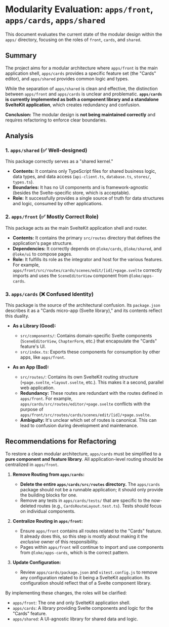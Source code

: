# Modularity Evaluation: `apps/front`, `apps/cards`, `apps/shared`

This document evaluates the current state of the modular design within the `apps/` directory, focusing on the roles of `front`, `cards`, and `shared`.

## Summary

The project aims for a modular architecture where `apps/front` is the main application shell, `apps/cards` provides a specific feature set (the "Cards" editor), and `apps/shared` provides common logic and types.

While the separation of `apps/shared` is clean and effective, the distinction between `apps/front` and `apps/cards` is unclear and problematic. **`apps/cards` is currently implemented as both a component library and a standalone SvelteKit application**, which creates redundancy and confusion.

**Conclusion:** The modular design is **not being maintained correctly** and requires refactoring to enforce clear boundaries.

## Analysis

### 1. `apps/shared` (✅ Well-designed)

This package correctly serves as a "shared kernel."

-   **Contents:** It contains only TypeScript files for shared business logic, data types, and data access (`api-client.ts`, `database.ts`, `stores/`, `types.ts`).
-   **Boundaries:** It has no UI components and is framework-agnostic (besides the Svelte-specific store, which is acceptable).
-   **Role:** It successfully provides a single source of truth for data structures and logic, consumed by other applications.

### 2. `apps/front` (✅ Mostly Correct Role)

This package acts as the main SvelteKit application shell and router.

-   **Contents:** It contains the primary `src/routes` directory that defines the application's page structure.
-   **Dependencies:** It correctly depends on `@loke/cards`, `@loke/shared`, and `@loke/ui` to compose pages.
-   **Role:** It fulfills its role as the integrator and host for the various features. For example, `apps/front/src/routes/cards/scenes/edit/[id]/+page.svelte` correctly imports and uses the `SceneEditorView` component from `@loke/apps-cards`.

### 3. `apps/cards` (❌ Confused Identity)

This package is the source of the architectural confusion. Its `package.json` describes it as a "Cards micro-app (Svelte library)," and its contents reflect this duality.

-   **As a Library (Good):**
    -   `src/components/`: Contains domain-specific Svelte components (`SceneEditorView`, `ChapterForm`, etc.) that encapsulate the "Cards" feature's UI.
    -   `src/index.ts`: Exports these components for consumption by other apps, like `apps/front`.

-   **As an App (Bad):**
    -   `src/routes/`: Contains its own SvelteKit routing structure (`+page.svelte`, `+layout.svelte`, etc.). This makes it a second, parallel web application.
    -   **Redundancy:** These routes are redundant with the routes defined in `apps/front`. For example, `apps/cards/src/routes/editor/+page.svelte` conflicts with the purpose of `apps/front/src/routes/cards/scenes/edit/[id]/+page.svelte`.
    -   **Ambiguity:** It's unclear which set of routes is canonical. This can lead to confusion during development and maintenance.

## Recommendations for Refactoring

To restore a clean modular architecture, `apps/cards` must be simplified to a **pure component and feature library**. All application-level routing should be centralized in `apps/front`.

1.  **Remove Routing from `apps/cards`:**
    -   **Delete the entire `apps/cards/src/routes` directory.** The `apps/cards` package should not be a runnable application; it should only provide the building blocks for one.
    -   Remove any tests in `apps/cards/tests/` that are specific to the now-deleted routes (e.g., `CardsRouteLayout.test.ts`). Tests should focus on individual components.

2.  **Centralize Routing in `apps/front`:**
    -   Ensure `apps/front` contains all routes related to the "Cards" feature. It already does this, so this step is mostly about making it the *exclusive* owner of this responsibility.
    -   Pages within `apps/front` will continue to import and use components from `@loke/apps-cards`, which is the correct pattern.

3.  **Update Configuration:**
    -   Review `apps/cards/package.json` and `vitest.config.js` to remove any configuration related to it being a SvelteKit application. Its configuration should reflect that of a Svelte component library.

By implementing these changes, the roles will be clarified:
-   `apps/front`: The one and only SvelteKit application shell.
-   `apps/cards`: A library providing Svelte components and logic for the "Cards" feature.
-   `apps/shared`: A UI-agnostic library for shared data and logic.
